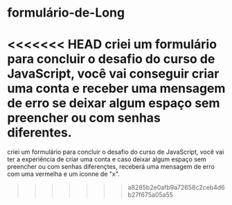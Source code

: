 # formulário-de-Long
<<<<<<< HEAD
criei um formulário para concluir o desafio do curso de JavaScript, você vai conseguir criar uma conta e receber
uma mensagem de erro se deixar algum espaço sem preencher ou com senhas diferentes.
=======
criei um formulário para concluir o desafio do curso de JavaScript, você vai ter a experiência de criar uma conta e caso deixar algum espaço sem preencher ou com senhas 
diferençtes, receberá uma mensagem de erro com uma vermelha e um iconne de "x".
>>>>>>> a8285b2e0afb9a72658c2ceb4d6b27f675a05a55
